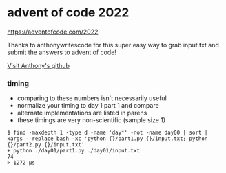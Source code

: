 advent of code 2022
===================

https://adventofcode.com/2022

Thanks to anthonywritescode for this super easy way to grab input.txt and submit the answers to advent of code!

[Visit Anthony's github](https://github.com/anthonywritescode)

### timing

- comparing to these numbers isn't necessarily useful
- normalize your timing to day 1 part 1 and compare
- alternate implementations are listed in parens
- these timings are very non-scientific (sample size 1)

```console
$ find -maxdepth 1 -type d -name 'day*' -not -name day00 | sort | xargs --replace bash -xc 'python {}/part1.py {}/input.txt; python {}/part2.py {}/input.txt'
+ python ./day01/part1.py ./day01/input.txt
74
> 1272 μs
```
